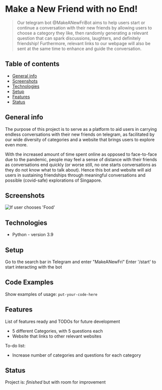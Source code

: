 # Make a New Friend with no End!
> Our telegram bot @MakeANewFriBot aims to help users start or continue a conversation with their new friends by allowing users to choose a category they like, then randomly generating a relevant question that can spark discussions, laughters, and definitely friendship! 
> Furthermore, relevant links to our webpage will also be sent at the same time to enhance and guide the conversation.

## Table of contents
* [General info](#general-info)
* [Screenshots](#screenshots)
* [Technologies](#technologies)
* [Setup](#setup)
* [Features](#features)
* [Status](#status)

## General info
The purpose of this project is to serve as a platform to aid users in carrying endless conversations with their new friends on telegram, as facilitated by our wide diversity of categories and a website that brings users to explore even more. 

With the increased amount of time spent online as opposed to face-to-face due to the pandemic, people may feel a sense of distance with their friends as conversations end quickly (or worse still, no one starts conversations as they do not know what to talk about). Hence this bot and website will aid users in sustaining friendships through meaningful conversations and possible (covid-safe) explorations of Singapore. 

## Screenshots
![If user chooses 'Food'](./img/screenshot.png)

## Technologies
* Python - version 3.9

## Setup
Go to the search bar in Telegram and enter "MakeANewFri"
Enter '/start' to start interacting with the bot

## Code Examples
Show examples of usage:
`put-your-code-here`

## Features
List of features ready and TODOs for future development
* 5 different Categories, with 5 questions each  
* Website that links to other relevant websites  

To-do list:
* Increase number of categories and questions for each category 

## Status
Project is: _finished_ but with room for improvement
